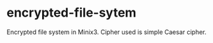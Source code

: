 encrypted-file-sytem
====================

Encrypted file system in Minix3. Cipher used is simple Caesar cipher. 

